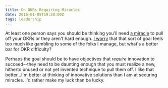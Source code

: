 ```yaml
---
title: On OKRs Requiring Miracles
date: 2016-01-05T19:28:00Z
tags: leadership
---
```


At least one person says you should be thinking you'll need [a miracle][2] to
pull off your OKRs or they aren't hard enough. [I worry][1] that that sort of goal
feels too much like gambling to some of the folks I manage, but what's a better
bar for OKR difficulty?

Perhaps the goal should be to have objectives that *require* innovation to
succeed--they need to be daunting enough that you must realize a new, hitherto
unused or not yet invented technique to pull them off. I like that better...I'm
better at thinking of innovative solutions than I am at securing miracles. I'd
rather make my luck than be lucky.

  [1]: /stables-and-volatiles-goals.html
  [2]: http://eleganthack.com/the-art-of-the-okr/

